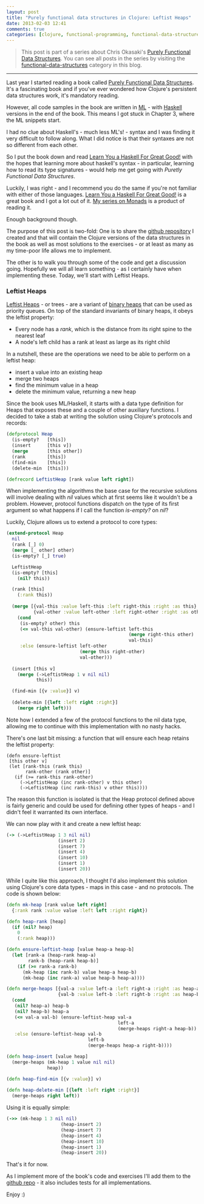 ```yaml
---
layout: post
title: "Purely functional data structures in Clojure: Leftist Heaps"
date: 2013-02-03 12:41
comments: true
categories: [clojure, functional-programming, functional-data-structures]
---
```


> This post is part of a series about Chris Okasaki's [Purely Functional Data Structures](http://amzn.to/UcIidh). You can see all posts in the series by visiting the [functional-data-structures](http://www.leonardoborges.com/writings/tags/functional-data-structures/) category in this blog.

* * *


Last year I started reading a book called [Purely Functional Data Structures](http://amzn.to/UcIidh). It's a fascinating book and if you've ever wondered how Clojure's persistent data structures work, it's mandatory reading.

However, all code samples in the book are written in [ML](http://bit.ly/YqYjtt) - with [Haskell](http://bit.ly/YqYmp6) versions in the end of the book. This means I got stuck in Chapter 3, where the ML snippets start.

I had no clue about Haskell's - much less ML's! - syntax and I was finding it very difficult to follow along. What I did notice is that their syntaxes are not so different from each other. 

So I put the book down and read [Learn You a Haskell For Great Good!](http://amzn.to/VuD3jT) with the hopes that learning more about haskell's syntax - in particular, learning how to read its type signatures - would help me get going with *Puretly Functional Data Structures*. 

Luckily, I was right - and I recommend you do the same if you're not familiar with either of those languages. [Learn You a Haskell For Great Good!](http://amzn.to/VuD3jT) is a great book and I got a lot out of it. [My series on Monads](http://www.leonardoborges.com/writings/2012/11/30/monads-in-small-bites-part-i-functors/) is a product of reading it.

Enough background though.


The purpose of this post is two-fold: One is to share the [github repository](https://github.com/leonardoborges/purely-functional-data-structures) I created and that will contain the Clojure versions of the data structures in the book as well as most solutions to the exercises - or at least as many as my time-poor life allows me to implement.  

The other is to walk you through some of the code and get a discussion going. Hopefully we will all learn something - as I certainly have when implementing these. Today, we'll start with Leftist Heaps.

### Leftist Heaps

[Leftist Heaps](http://en.wikipedia.org/wiki/Leftist_tree) - or trees - are a variant of [binary heaps](http://en.wikipedia.org/wiki/Binary_heap) that can be used as priority queues. On top of the standard invariants of binary heaps, it obeys the leftist property:

- Every node has a *rank*, which is the distance from its right spine to the nearest leaf
- A node's left child has a rank at least as large as its right child

In a nutshell, these are the operations we need to be able to perform on a leftist heap:

- insert a value into an existing heap
- merge two heaps
- find the minimum value in a heap
- delete the minimum value, returning a new heap

Since the book uses ML/Haskell, it starts with a data type definition for Heaps that exposes these and a couple of other auxiliary functions. I decided to take a stab at writing the solution using Clojure's protocols and records:

```clojure
(defprotocol Heap
  (is-empty?   [this])
  (insert      [this v])
  (merge       [this other])
  (rank        [this])
  (find-min    [this])
  (delete-min  [this]))

(defrecord LeftistHeap [rank value left right])
``` 

When implementing the algorithms the base case for the recursive solutions will involve dealing with *nil* values which at first seems like it wouldn't be a problem. However, protocol functions dispatch on the type of its first argument so what happens if I call the function *is-empty?* on *nil*?

Luckily, Clojure allows us to extend a protocol to core types:

```clojure
(extend-protocol Heap
  nil
  (rank [_] 0)
  (merge [_ other] other)
  (is-empty? [_] true)

  LeftistHeap
  (is-empty? [this]
    (nil? this))

  (rank [this]
    (:rank this))
  
  (merge [{val-this :value left-this :left right-this :right :as this}
          {val-other :value left-other :left right-other :right :as other}]
    (cond
     (is-empty? other) this
     (<= val-this val-other) (ensure-leftist left-this
                                             (merge right-this other)
                                             val-this)
     :else (ensure-leftist left-other
                           (merge this right-other)
                           val-other)))
  
  (insert [this v]
    (merge (->LeftistHeap 1 v nil nil)
           this))

  (find-min [{v :value}] v)
  
  (delete-min [{left :left right :right}]
    (merge right left)))
```

Note how I extended a few of the protocol functions to the nil data type, allowing me to continue with this implementation with no nasty hacks.

There's one last bit missing: a function that will ensure each heap retains the leftist property:

```
(defn ensure-leftist
 [this other v]
 (let [rank-this (rank this)
       rank-other (rank other)]
   (if (>= rank-this rank-other)
     (->LeftistHeap (inc rank-other) v this other)
     (->LeftistHeap (inc rank-this) v other this))))
```

The reason this function is isolated is that the Heap protocol defined above is fairly generic and could be used for defining other types of heaps - and I didn't feel it warranted its own interface.

We can now play with it and create a new leftist heap:

```clojure
(-> (->LeftistHeap 1 3 nil nil)
                   (insert 2)
                   (insert 7)
                   (insert 4)
                   (insert 10)
                   (insert 1)
                   (insert 20))
```

While I quite like this approach, I thought I'd also implement this solution using Clojure's core data types - maps in this case - and no protocols. The code is shown below:

```clojure
(defn mk-heap [rank value left right]
  {:rank rank :value value :left left :right right})

(defn heap-rank [heap]
  (if (nil? heap)
    0
    (:rank heap)))

(defn ensure-leftist-heap [value heap-a heap-b]
  (let [rank-a (heap-rank heap-a)
        rank-b (heap-rank heap-b)]
    (if (>= rank-a rank-b)
      (mk-heap (inc rank-b) value heap-a heap-b)
      (mk-heap (inc rank-a) value heap-b heap-a))))

(defn merge-heaps [{val-a :value left-a :left right-a :right :as heap-a}
                   {val-b :value left-b :left right-b :right :as heap-b}]
  (cond
   (nil? heap-a) heap-b
   (nil? heap-b) heap-a
   (<= val-a val-b) (ensure-leftist-heap val-a
                                         left-a
                                         (merge-heaps right-a heap-b))
   :else (ensure-leftist-heap val-b
                              left-b
                              (merge-heaps heap-a right-b))))

(defn heap-insert [value heap]
  (merge-heaps (mk-heap 1 value nil nil)
               heap))

(defn heap-find-min [{v :value}] v)
  
(defn heap-delete-min [{left :left right :right}]
  (merge-heaps right left))
```

Using it is equally simple:

```clojure
(->> (mk-heap 1 3 nil nil)
                    (heap-insert 2)
                    (heap-insert 7)
                    (heap-insert 4)
                    (heap-insert 10)
                    (heap-insert 1)
                    (heap-insert 20))
```

That's it for now.

As I implement more of the book's code and exercises I'll add them to the [github repo](https://github.com/leonardoborges/purely-functional-data-structures) - it also includes tests for all implementations.

Enjoy :)
